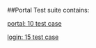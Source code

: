 ##Portal Test suite contains:

[portal: 10 test case](1-portal.md)

[login: 15 test case](2-login.md)

